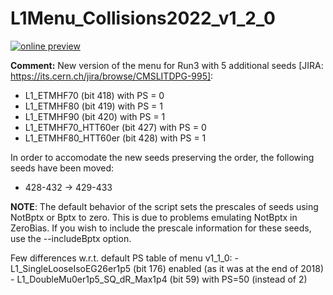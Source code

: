 # L1Menu_Collisions2022_v1_2_0

[![online preview](https://img.shields.io/badge/Online%20preview-click%20here-blue)](https://htmlpreview.github.io/?https://github.com/cms-l1-dpg/L1MenuRun3/blob/master/development/L1Menu_Collisions2022_v1_2_0/L1Menu_Collisions2022_v1_2_0.html)

**Comment:** 
New version of the menu for Run3 with 5 additional seeds [JIRA: https://its.cern.ch/jira/browse/CMSLITDPG-995]:
   - L1_ETMHF70 (bit 418) with PS = 0
   - L1_ETMHF80 (bit 419) with PS = 1
   - L1_ETMHF90 (bit 420) with PS = 1
   - L1_ETMHF70_HTT60er (bit 427) with PS = 0
   - L1_ETMHF80_HTT60er (bit 428) with PS = 1

In order to accomodate the new seeds preserving the order, the following seeds have been moved:
   - 428-432 -> 429-433

**NOTE**: The default behavior of the script sets the prescales of seeds using NotBptx or Bptx to zero. This is due to problems emulating NotBptx in ZeroBias. If you wish to include the prescale information for these seeds, use the --includeBptx option.

Few differences w.r.t. default PS table of menu v1_1_0:
    - L1_SingleLooseIsoEG26er1p5 (bit 176) enabled (as it was at the end of 2018)
    - L1_DoubleMu0er1p5_SQ_dR_Max1p4 (bit 59) with PS=50 (instead of 2)
